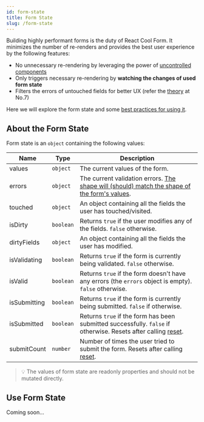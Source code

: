 ```yaml
---
id: form-state
title: Form State
slug: /form-state
---
```


Building highly performant forms is the duty of React Cool Form. It minimizes the number of re-renders and provides the best user experience by the following features:

- No unnecessary re-rendering by leveraging the power of [uncontrolled components](https://reactjs.org/docs/uncontrolled-components.html)
- Only triggers necessary re-rendering by **watching the changes of used form state**
- Filters the errors of untouched fields for better UX (refer the [theory](https://www.nngroup.com/articles/errors-forms-design-guidelines) at No.7)

Here we will explore the form state and some [best practices for using it](#use-form-state).

## About the Form State

Form state is an `object` containing the following values:

| Name         | Type      | Description                                                                                                                       |
| ------------ | --------- | --------------------------------------------------------------------------------------------------------------------------------- |
| values       | `object`  | The current values of the form.                                                                                                   |
| errors       | `object`  | The current validation errors. [The shape will (should) match the shape of the form's values](./validation-guide#how-to-run).     |
| touched      | `object`  | An object containing all the fields the user has touched/visited.                                                                 |
| isDirty      | `boolean` | Returns `true` if the user modifies any of the fields. `false` otherwise.                                                         |
| dirtyFields  | `object`  | An object containing all the fields the user has modified.                                                                        |
| isValidating | `boolean` | Returns `true` if the form is currently being validated. `false` otherwise.                                                       |
| isValid      | `boolean` | Returns `true` if the form doesn't have any errors (the `errors` object is empty). `false` otherwise.                             |
| isSubmitting | `boolean` | Returns `true` if the form is currently being submitted. `false` if otherwise.                                                    |
| isSubmitted  | `boolean` | Returns `true` if the form has been submitted successfully. `false` if otherwise. Resets after calling [reset](./use-form#reset). |
| submitCount  | `number`  | Number of times the user tried to submit the form. Resets after calling [reset](./use-form#reset).                                |

> 💡 The values of form state are readonly properties and should not be mutated directly.

## Use Form State

Coming soon...
